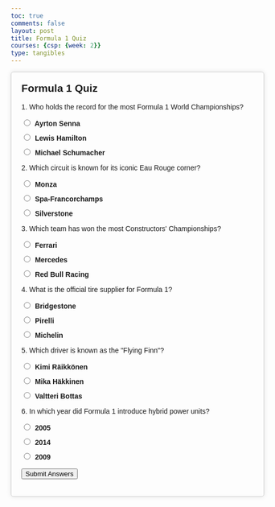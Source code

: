 ```yaml
---
toc: true
comments: false
layout: post
title: Formula 1 Quiz
courses: {csp: {week: 2}}
type: tangibles
---
```


<html lang="en">
<head>
<meta charset="UTF-8">
<meta name="viewport" content="width=device-width, initial-scale=1.0">
<title>Formula 1 Quiz</title>
<style>
  body {
    font-family: Arial, sans-serif;
  }
  #quiz-container {
    max-width: 600px;
    margin: 0 auto;
    padding: 20px;
    border: 1px solid #ccc;
    border-radius: 5px;
    box-shadow: 0 0 10px rgba(0, 0, 0, 0.1);
  }
  h2 {
    margin-top: 0;
  }
  label {
    display: block;
    margin-bottom: 10px;
    font-weight: bold;
  }
  input[type="radio"] {
    margin-right: 5px;
  }
  #submit-button {
    margin-top: 15px;
  }
</style>
</head>
<body>
<div id="quiz-container">
  <h2>Formula 1 Quiz</h2>
  <form id="quiz-form">
    <div class="question">
      <p>1. Who holds the record for the most Formula 1 World Championships?</p>
      <label><input type="radio" name="q1" value="a"> Ayrton Senna</label>
      <label><input type="radio" name="q1" value="b"> Lewis Hamilton</label>
      <label><input type="radio" name="q1" value="c"> Michael Schumacher</label>
    </div>
    <div class="question">
      <p>2. Which circuit is known for its iconic Eau Rouge corner?</p>
      <label><input type="radio" name="q2" value="a"> Monza</label>
      <label><input type="radio" name="q2" value="b"> Spa-Francorchamps</label>
      <label><input type="radio" name="q2" value="c"> Silverstone</label>
    </div>
    <div class="question">
      <p>3. Which team has won the most Constructors' Championships?</p>
      <label><input type="radio" name="q3" value="a"> Ferrari</label>
      <label><input type="radio" name="q3" value="b"> Mercedes</label>
      <label><input type="radio" name="q3" value="c"> Red Bull Racing</label>
    </div>
    <div class="question">
      <p>4. What is the official tire supplier for Formula 1?</p>
      <label><input type="radio" name="q4" value="a"> Bridgestone</label>
      <label><input type="radio" name="q4" value="b"> Pirelli</label>
      <label><input type="radio" name="q4" value="c"> Michelin</label>
    </div>
    <div class="question">
      <p>5. Which driver is known as the "Flying Finn"?</p>
      <label><input type="radio" name="q5" value="a"> Kimi Räikkönen</label>
      <label><input type="radio" name="q5" value="b"> Mika Häkkinen</label>
      <label><input type="radio" name="q5" value="c"> Valtteri Bottas</label>
    </div>
    <div class="question">
      <p>6. In which year did Formula 1 introduce hybrid power units?</p>
      <label><input type="radio" name="q6" value="a"> 2005</label>
      <label><input type="radio" name="q6" value="b"> 2014</label>
      <label><input type="radio" name="q6" value="c"> 2009</label>
    </div>
    <!-- Add more questions here... -->
    <div id="submit-button">
      <button type="button" onclick="submitQuiz()">Submit Answers</button>
    </div>
  </form>
  <div id="results"></div>
</div>

<script>
function submitQuiz() {
  const answers = {
    q1: document.querySelector('input[name="q1"]:checked'),
    q2: document.querySelector('input[name="q2"]:checked'),
    q3: document.querySelector('input[name="q3"]:checked'),
    q4: document.querySelector('input[name="q4"]:checked'),
    q5: document.querySelector('input[name="q5"]:checked'),
    q6: document.querySelector('input[name="q6"]:checked')
    // Add more answers here...
  };

  const correctAnswers = {
    q1: 'b',
    q2: 'b',
    q3: 'a',
    q4: 'b',
    q5: 'a',
    q6: 'b'
    // Add more correct answers here...
  };

  let score = 0;

  for (const question in answers) {
    if (answers[question] && answers[question].value === correctAnswers[question]) {
      score++;
    }
  }

  const resultsContainer = document.getElementById('results');
  resultsContainer.innerHTML = `You scored ${score} out of ${Object.keys(correctAnswers).length}!`;
}
</script>
</body>
</html>
